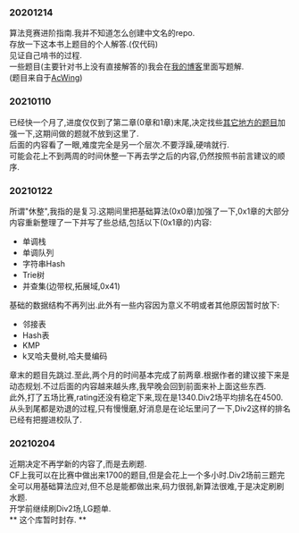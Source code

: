 ### 20201214  
  算法竞赛进阶指南.我并不知道怎么创建中文名的repo.  
  存放一下这本书上题目的个人解答.(仅代码)  
  见证自己啃书的过程.  
  一些题目(主要针对书上没有直接解答的)我会在[我的博客](https://i.cnblogs.com/tags/posts?tagId=4115014)里面写题解.  
  (题目来自于[AcWing](https://www.acwing.com/problem/search/1/?csrfmiddlewaretoken=aCDmmTJaWJmKaLhp5kitbNZSahEUKEZrGPskktHpfMxJQpM3TWTV0EYRrcJYuekq&search_content=%E7%AE%97%E6%B3%95%E7%AB%9E%E8%B5%9B%E8%BF%9B%E9%98%B6%E6%8C%87%E5%8D%97))  

### 20210110  
  已经快一个月了,进度仅仅到了第二章(0章和1章)末尾,决定找些[其它地方的题目](https://www.luogu.com.cn/training/9391)加强一下,这期间做的题就不放到这里了.  
  后面的内容看了一眼,难度完全是另一个层次.不要浮躁,硬啃就行.  
  可能会花上不到两周的时间休整一下再去学之后的内容,仍然按照书前言建议的顺序.  

### 20210122  
  所谓"休整",我指的是复习.这期间里把基础算法(0x0章)加强了一下,0x1章的大部分内容重新整理了一下并写了些总结,包括以下(0x1章的)内容:  
  - 单调栈
  - 单调队列
  - 字符串Hash
  - Trie树
  - 并查集(边带权,拓展域,0x41)
  
基础的数据结构不再列出.此外有一些内容因为意义不明或者其他原因暂时放下:
  - 邻接表
  - Hash表
  - KMP
  - k叉哈夫曼树,哈夫曼编码
  
  章末的题目先跳过.至此,两个月的时间基本完成了前两章.根据作者的建议接下来是动态规划.不过后面的内容越来越头疼,我早晚会回到前面来补上面这些东西.  
  此外,打了五场比赛,rating还没有稳定下来,现在是1340.Div2场平均排名在4500.  
  从头到尾都是劝退的过程,只有慢慢磨,好消息是在论坛里问了一下,Div2这样的排名已经有把握进校队了.  

### 20210204
  近期决定不再学新的内容了,而是去刷题.  
  CF上我可以在比赛中做出来1700的题目,但是会花上一个多小时.Div2场前三题完全可以用基础算法应对,但不总是能都做出来,码力很弱,新算法很难,于是决定刷刷水题.  
  开学前继续刷Div2场,LG题单.  
  ** 这个库暂时封存. **
